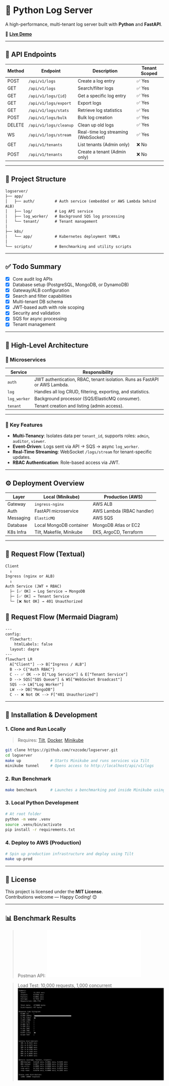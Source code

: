 # 🚀 Python Log Server

A high-performance, multi-tenant log server built with **Python** and **FastAPI**.

🔗 [**Live Demo**](https://vue-dbml.devseason.com)

---

## 📘 API Endpoints

| Method | Endpoint                     | Description                           | Tenant Scoped |
|--------|------------------------------|---------------------------------------|----------------|
| POST   | `/api/v1/logs`               | Create a log entry                    | ✅ Yes         |
| GET    | `/api/v1/logs`               | Search/filter logs                    | ✅ Yes         |
| GET    | `/api/v1/logs/{id}`          | Get a specific log entry              | ✅ Yes         |
| GET    | `/api/v1/logs/export`        | Export logs                           | ✅ Yes         |
| GET    | `/api/v1/logs/stats`         | Retrieve log statistics               | ✅ Yes         |
| POST   | `/api/v1/logs/bulk`          | Bulk log creation                     | ✅ Yes         |
| DELETE | `/api/v1/logs/cleanup`       | Clean up old logs                     | ✅ Yes         |
| WS     | `/api/v1/logs/stream`        | Real-time log streaming (WebSocket)   | ✅ Yes         |
| GET    | `/api/v1/tenants`            | List tenants (Admin only)             | ❌ No          |
| POST   | `/api/v1/tenants`            | Create a tenant (Admin only)          | ❌ No          |

---

## 📁 Project Structure

```text
logserver/
├── app/
│   ├── auth/         # Auth service (embedded or AWS Lambda behind ALB)
│   ├── log/          # Log API service
│   ├── log_worker/   # Background SQS log processing
│   └── tenant/       # Tenant management
│
├── k8s/
│   └── app/          # Kubernetes deployment YAMLs
│
└── scripts/          # Benchmarking and utility scripts
```

---

## ✅ Todo Summary

- [x] Core audit log APIs
- [x] Database setup (PostgreSQL, MongoDB, or DynamoDB)
- [x] Gateway/ALB configuration
- [x] Search and filter capabilities
- [x] Multi-tenant DB schema
- [x] JWT-based auth with role scoping
- [x] Security and validation
- [x] SQS for async processing
- [x] Tenant management

---

## 🧱 High-Level Architecture

### 🔹 Microservices

| Service       | Responsibility |
|---------------|----------------|
| `auth`        | JWT authentication, RBAC, tenant isolation. Runs as FastAPI or AWS Lambda. |
| `log`         | Handles all log CRUD, filtering, exporting, and statistics. |
| `log_worker`  | Background processor (SQS/ElasticMQ consumer). |
| `tenant`      | Tenant creation and listing (admin access). |

---

### 🔹 Key Features

- **Multi-Tenancy**: Isolates data per `tenant_id`, supports roles: `admin`, `auditor`, `viewer`.
- **Event-Driven**: Logs sent via API → SQS → async `log_worker`.
- **Real-Time Streaming**: WebSocket `/logs/stream` for tenant-specific updates.
- **RBAC Authentication**: Role-based access via JWT.

---

## ⚙️ Deployment Overview

| Layer         | Local (Minikube)                | Production (AWS)                     |
|---------------|----------------------------------|--------------------------------------|
| Gateway       | `ingress-nginx`                 | AWS ALB                              |
| Auth          | FastAPI microservice            | AWS Lambda (RBAC handler)            |
| Messaging     | `ElasticMQ`                     | AWS SQS                              |
| Database      | Local MongoDB container         | MongoDB Atlas or EC2                 |
| K8s Infra     | Tilt, Makefile, Minikube        | EKS, ArgoCD, Terraform               |

---

## 🔁 Request Flow (Textual)

```text
Client
  ↓
Ingress (nginx or ALB)
  ↓
Auth Service (JWT + RBAC)
  ├─ [✅ OK] → Log Service → MongoDB
  ├─ [✅ OK] → Tenant Service
  └─ [❌ Not OK] → 401 Unauthorized
```

## 🔁 Request Flow (Mermaid Diagram)

```mermaid
---
config:
  flowchart:
    htmlLabels: false
  layout: dagre
---
flowchart LR
  A["Client"] --> B["Ingress / ALB"]
  B --> C{"Auth RBAC"}
  C -- ✅ OK --> D["Log Service"] & E["Tenant Service"]
  D --> SQS["SQS Queue"] & WS["WebSocket Broadcast"]
  SQS --> LW["Log Worker"]
  LW --> DB["MongoDB"]
  C -- ❌ Not OK --> F["401 Unauthorized"]
```

---

## 🧪 Installation & Development

### 1. Clone and Run Locally

> Requires: [Tilt](https://tilt.dev), [Docker](https://www.docker.com/), [Minikube](https://minikube.sigs.k8s.io/)

```bash
git clone https://github.com/rxzcode/logserver.git
cd logserver
make up             # Starts Minikube and runs services via Tilt
minikube tunnel     # Opens access to http://localhost/api/v1/logs
```

### 2. Run Benchmark

```bash
make benchmark      # Launches a benchmarking pod inside Minikube using hey
```

### 3. Local Python Development

```bash
# At root folder
python -m venv .venv
source .venv/bin/activate
pip install -r requirements.txt
```

### 4. Deploy to AWS (Production)

```bash
# Spin up production infrastructure and deploy using Tilt
make up-prod
```

---

## 📜 License

This project is licensed under the **MIT License**.  
Contributions welcome — Happy Coding! 😊

---

## 📊 Benchmark Results
> Postman API:
![Benchmark Result](./LogServer.postman_collection.json)

> Load Test: 10,000 requests, 1,000 concurrent
![Benchmark Result](./extra/benchmark.png)

